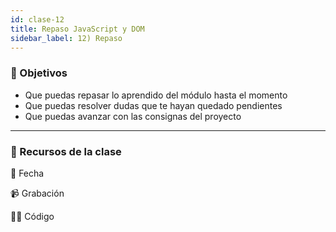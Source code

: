 ```yaml
---
id: clase-12
title: Repaso JavaScript y DOM
sidebar_label: 12) Repaso
---
```


### 🏁 Objetivos

- Que puedas repasar lo aprendido del módulo hasta el momento
- Que puedas resolver dudas que te hayan quedado pendientes
- Que puedas avanzar con las consignas del proyecto

---

### 🚀 Recursos de la clase

📆 Fecha

📹 Grabación

👩‍💻 Código
